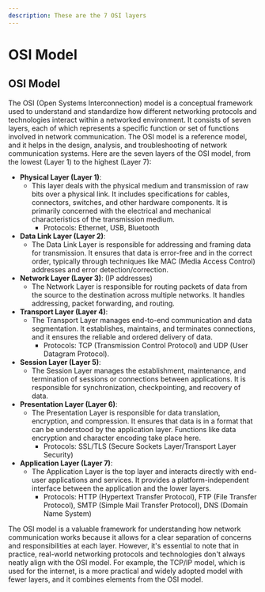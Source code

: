 ```yaml
---
description: These are the 7 OSI layers
---
```


# OSI Model

## OSI Model

The OSI (Open Systems Interconnection) model is a conceptual framework used to understand and standardize how different networking protocols and technologies interact within a networked environment. It consists of seven layers, each of which represents a specific function or set of functions involved in network communication. The OSI model is a reference model, and it helps in the design, analysis, and troubleshooting of network communication systems. Here are the seven layers of the OSI model, from the lowest (Layer 1) to the highest (Layer 7):

* **Physical Layer (Layer 1)**:
  * This layer deals with the physical medium and transmission of raw bits over a physical link. It includes specifications for cables, connectors, switches, and other hardware components. It is primarily concerned with the electrical and mechanical characteristics of the transmission medium.
    * Protocols: Ethernet, USB, Bluetooth
* **Data Link Layer (Layer 2)**:
  * The Data Link Layer is responsible for addressing and framing data for transmission. It ensures that data is error-free and in the correct order, typically through techniques like MAC (Media Access Control) addresses and error detection/correction.
* **Network Layer (Layer 3)**: (IP addresses)
  * The Network Layer is responsible for routing packets of data from the source to the destination across multiple networks. It handles addressing, packet forwarding, and routing.
* **Transport Layer (Layer 4)**:
  * The Transport Layer manages end-to-end communication and data segmentation. It establishes, maintains, and terminates connections, and it ensures the reliable and ordered delivery of data.&#x20;
    * Protocols: TCP (Transmission Control Protocol) and UDP (User Datagram Protocol).
* **Session Layer (Layer 5)**:
  * The Session Layer manages the establishment, maintenance, and termination of sessions or connections between applications. It is responsible for synchronization, checkpointing, and recovery of data.
* **Presentation Layer (Layer 6)**:
  * The Presentation Layer is responsible for data translation, encryption, and compression. It ensures that data is in a format that can be understood by the application layer. Functions like data encryption and character encoding take place here.&#x20;
    * Protocols: SSL/TLS (Secure Sockets Layer/Transport Layer Security)
* **Application Layer (Layer 7)**:
  * The Application Layer is the top layer and interacts directly with end-user applications and services. It provides a platform-independent interface between the application and the lower layers.&#x20;
    * Protocols: HTTP (Hypertext Transfer Protocol), FTP (File Transfer Protocol), SMTP (Simple Mail Transfer Protocol), DNS (Domain Name System)

The OSI model is a valuable framework for understanding how network communication works because it allows for a clear separation of concerns and responsibilities at each layer. However, it's essential to note that in practice, real-world networking protocols and technologies don't always neatly align with the OSI model. For example, the TCP/IP model, which is used for the internet, is a more practical and widely adopted model with fewer layers, and it combines elements from the OSI model.

